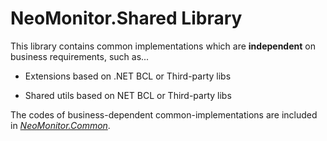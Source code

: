 # **NeoMonitor.Shared Library**

This library contains common implementations which are **independent** on business requirements, such as...

* Extensions based on .NET BCL or Third-party libs

* Shared utils based on NET BCL or Third-party libs

The codes of business-dependent common-implementations are included in *[NeoMonitor.Common](https://github.com/alienworks/NeoMonitor-Server/tree/master/NeoMonitor.Common)*.
